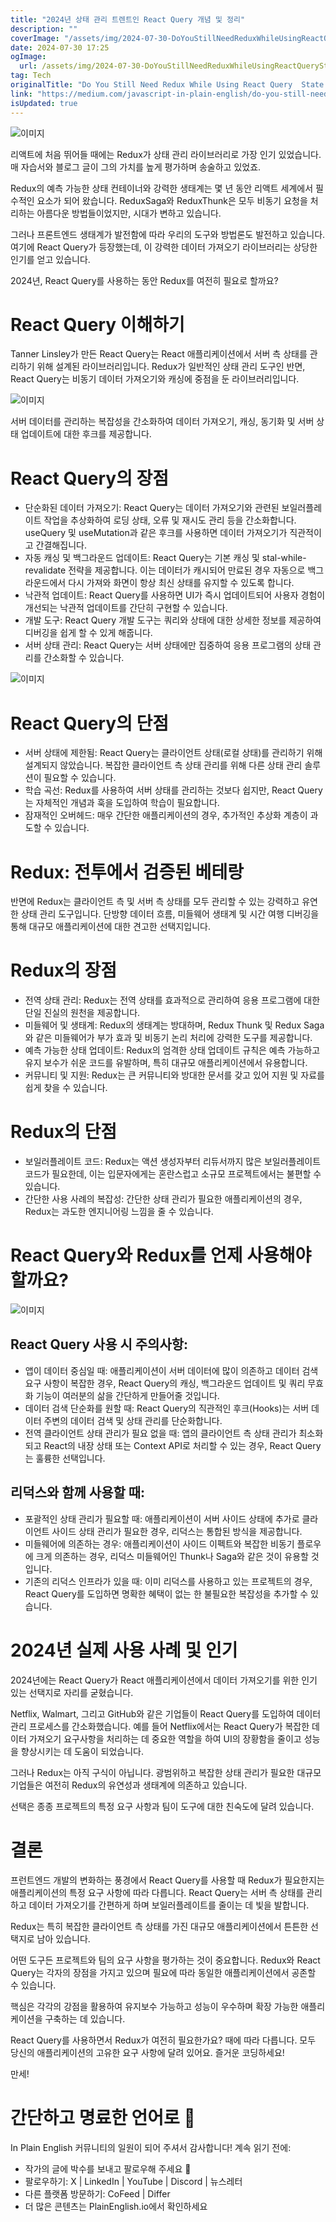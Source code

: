 ```yaml
---
title: "2024년 상태 관리 트렌트인 React Query 개념 및 정리"
description: ""
coverImage: "/assets/img/2024-07-30-DoYouStillNeedReduxWhileUsingReactQueryStateManagement2024_0.png"
date: 2024-07-30 17:25
ogImage:
  url: /assets/img/2024-07-30-DoYouStillNeedReduxWhileUsingReactQueryStateManagement2024_0.png
tag: Tech
originalTitle: "Do You Still Need Redux While Using React Query  State Management 2024"
link: "https://medium.com/javascript-in-plain-english/do-you-still-need-redux-while-using-react-query-state-management-2024-f4d0ce881946"
isUpdated: true
---
```


![이미지](/assets/img/2024-07-30-DoYouStillNeedReduxWhileUsingReactQueryStateManagement2024_0.png)

리액트에 처음 뛰어들 때에는 Redux가 상태 관리 라이브러리로 가장 인기 있었습니다. 매 자습서와 블로그 글이 그의 가치를 높게 평가하며 송술하고 있었죠.

Redux의 예측 가능한 상태 컨테이너와 강력한 생태계는 몇 년 동안 리액트 세계에서 필수적인 요소가 되어 왔습니다. ReduxSaga와 ReduxThunk은 모두 비동기 요청을 처리하는 아름다운 방법들이었지만, 시대가 변하고 있습니다.

그러나 프론트엔드 생태계가 발전함에 따라 우리의 도구와 방법론도 발전하고 있습니다. 여기에 React Query가 등장했는데, 이 강력한 데이터 가져오기 라이브러리는 상당한 인기를 얻고 있습니다.

<!-- cozy-coder - 수평 -->

<ins class="adsbygoogle"
     style="display:block"
     data-ad-client="ca-pub-4877378276818686"
     data-ad-slot="1107185301"
     data-ad-format="auto"
     data-full-width-responsive="true"></ins>

<script>
     (adsbygoogle = window.adsbygoogle || []).push({});
</script>

2024년, React Query를 사용하는 동안 Redux를 여전히 필요로 할까요?

# React Query 이해하기

Tanner Linsley가 만든 React Query는 React 애플리케이션에서 서버 측 상태를 관리하기 위해 설계된 라이브러리입니다. Redux가 일반적인 상태 관리 도구인 반면, React Query는 비동기 데이터 가져오기와 캐싱에 중점을 둔 라이브러리입니다.

![이미지](/assets/img/2024-07-30-DoYouStillNeedReduxWhileUsingReactQueryStateManagement2024_1.png)

<!-- cozy-coder - 수평 -->

<ins class="adsbygoogle"
     style="display:block"
     data-ad-client="ca-pub-4877378276818686"
     data-ad-slot="1107185301"
     data-ad-format="auto"
     data-full-width-responsive="true"></ins>

<script>
     (adsbygoogle = window.adsbygoogle || []).push({});
</script>

서버 데이터를 관리하는 복잡성을 간소화하여 데이터 가져오기, 캐싱, 동기화 및 서버 상태 업데이트에 대한 후크를 제공합니다.

# React Query의 장점

- 단순화된 데이터 가져오기: React Query는 데이터 가져오기와 관련된 보일러플레이트 작업을 추상화하여 로딩 상태, 오류 및 재시도 관리 등을 간소화합니다. useQuery 및 useMutation과 같은 후크를 사용하면 데이터 가져오기가 직관적이고 간결해집니다.
- 자동 캐싱 및 백그라운드 업데이트: React Query는 기본 캐싱 및 stal-while-revalidate 전략을 제공합니다. 이는 데이터가 캐시되어 만료된 경우 자동으로 백그라운드에서 다시 가져와 화면이 항상 최신 상태를 유지할 수 있도록 합니다.
- 낙관적 업데이트: React Query를 사용하면 UI가 즉시 업데이트되어 사용자 경험이 개선되는 낙관적 업데이트를 간단히 구현할 수 있습니다.
- 개발 도구: React Query 개발 도구는 쿼리와 상태에 대한 상세한 정보를 제공하여 디버깅을 쉽게 할 수 있게 해줍니다.
- 서버 상태 관리: React Query는 서버 상태에만 집중하여 응용 프로그램의 상태 관리를 간소화할 수 있습니다.

![이미지](/assets/img/2024-07-30-DoYouStillNeedReduxWhileUsingReactQueryStateManagement2024_2.png)

<!-- cozy-coder - 수평 -->

<ins class="adsbygoogle"
     style="display:block"
     data-ad-client="ca-pub-4877378276818686"
     data-ad-slot="1107185301"
     data-ad-format="auto"
     data-full-width-responsive="true"></ins>

<script>
     (adsbygoogle = window.adsbygoogle || []).push({});
</script>

# React Query의 단점

- 서버 상태에 제한됨: React Query는 클라이언트 상태(로컬 상태)를 관리하기 위해 설계되지 않았습니다. 복잡한 클라이언트 측 상태 관리를 위해 다른 상태 관리 솔루션이 필요할 수 있습니다.
- 학습 곡선: Redux를 사용하여 서버 상태를 관리하는 것보다 쉽지만, React Query는 자체적인 개념과 훅을 도입하여 학습이 필요합니다.
- 잠재적인 오버헤드: 매우 간단한 애플리케이션의 경우, 추가적인 추상화 계층이 과도할 수 있습니다.

# Redux: 전투에서 검증된 베테랑

반면에 Redux는 클라이언트 측 및 서버 측 상태를 모두 관리할 수 있는 강력하고 유연한 상태 관리 도구입니다. 단방향 데이터 흐름, 미들웨어 생태계 및 시간 여행 디버깅을 통해 대규모 애플리케이션에 대한 견고한 선택지입니다.

<!-- cozy-coder - 수평 -->

<ins class="adsbygoogle"
     style="display:block"
     data-ad-client="ca-pub-4877378276818686"
     data-ad-slot="1107185301"
     data-ad-format="auto"
     data-full-width-responsive="true"></ins>

<script>
     (adsbygoogle = window.adsbygoogle || []).push({});
</script>

# Redux의 장점

- 전역 상태 관리: Redux는 전역 상태를 효과적으로 관리하여 응용 프로그램에 대한 단일 진실의 원천을 제공합니다.
- 미들웨어 및 생태계: Redux의 생태계는 방대하며, Redux Thunk 및 Redux Saga와 같은 미들웨어가 부가 효과 및 비동기 논리 처리에 강력한 도구를 제공합니다.
- 예측 가능한 상태 업데이트: Redux의 엄격한 상태 업데이트 규칙은 예측 가능하고 유지 보수가 쉬운 코드를 유발하며, 특히 대규모 애플리케이션에서 유용합니다.
- 커뮤니티 및 지원: Redux는 큰 커뮤니티와 방대한 문서를 갖고 있어 지원 및 자료를 쉽게 찾을 수 있습니다.

# Redux의 단점

- 보일러플레이트 코드: Redux는 액션 생성자부터 리듀서까지 많은 보일러플레이트 코드가 필요한데, 이는 입문자에게는 혼란스럽고 소규모 프로젝트에서는 불편할 수 있습니다.
- 간단한 사용 사례의 복잡성: 간단한 상태 관리가 필요한 애플리케이션의 경우, Redux는 과도한 엔지니어링 느낌을 줄 수 있습니다.

<!-- cozy-coder - 수평 -->

<ins class="adsbygoogle"
     style="display:block"
     data-ad-client="ca-pub-4877378276818686"
     data-ad-slot="1107185301"
     data-ad-format="auto"
     data-full-width-responsive="true"></ins>

<script>
     (adsbygoogle = window.adsbygoogle || []).push({});
</script>

# React Query와 Redux를 언제 사용해야 할까요?

![이미지](/assets/img/2024-07-30-DoYouStillNeedReduxWhileUsingReactQueryStateManagement2024_3.png)

## React Query 사용 시 주의사항:

- 앱이 데이터 중심일 때: 애플리케이션이 서버 데이터에 많이 의존하고 데이터 검색 요구 사항이 복잡한 경우, React Query의 캐싱, 백그라운드 업데이트 및 쿼리 무효화 기능이 여러분의 삶을 간단하게 만들어줄 것입니다.
- 데이터 검색 단순화를 원할 때: React Query의 직관적인 후크(Hooks)는 서버 데이터 주변의 데이터 검색 및 상태 관리를 단순화합니다.
- 전역 클라이언트 상태 관리가 필요 없을 때: 앱의 클라이언트 측 상태 관리가 최소화되고 React의 내장 상태 또는 Context API로 처리할 수 있는 경우, React Query는 훌륭한 선택입니다.

<!-- cozy-coder - 수평 -->

<ins class="adsbygoogle"
     style="display:block"
     data-ad-client="ca-pub-4877378276818686"
     data-ad-slot="1107185301"
     data-ad-format="auto"
     data-full-width-responsive="true"></ins>

<script>
     (adsbygoogle = window.adsbygoogle || []).push({});
</script>

## 리덕스와 함께 사용할 때:

- 포괄적인 상태 관리가 필요할 때: 애플리케이션이 서버 사이드 상태에 추가로 클라이언트 사이드 상태 관리가 필요한 경우, 리덕스는 통합된 방식을 제공합니다.
- 미들웨어에 의존하는 경우: 애플리케이션이 사이드 이펙트와 복잡한 비동기 플로우에 크게 의존하는 경우, 리덕스 미들웨어인 Thunk나 Saga와 같은 것이 유용할 것입니다.
- 기존의 리덕스 인프라가 있을 때: 이미 리덕스를 사용하고 있는 프로젝트의 경우, React Query를 도입하면 명확한 혜택이 없는 한 불필요한 복잡성을 추가할 수 있습니다.

# 2024년 실제 사용 사례 및 인기

2024년에는 React Query가 React 애플리케이션에서 데이터 가져오기를 위한 인기 있는 선택지로 자리를 굳혔습니다.

<!-- cozy-coder - 수평 -->

<ins class="adsbygoogle"
     style="display:block"
     data-ad-client="ca-pub-4877378276818686"
     data-ad-slot="1107185301"
     data-ad-format="auto"
     data-full-width-responsive="true"></ins>

<script>
     (adsbygoogle = window.adsbygoogle || []).push({});
</script>

Netflix, Walmart, 그리고 GitHub와 같은 기업들이 React Query를 도입하여 데이터 관리 프로세스를 간소화했습니다. 예를 들어 Netflix에서는 React Query가 복잡한 데이터 가져오기 요구사항을 처리하는 데 중요한 역할을 하여 UI의 장황함을 줄이고 성능을 향상시키는 데 도움이 되었습니다.

그러나 Redux는 아직 구식이 아닙니다. 광범위하고 복잡한 상태 관리가 필요한 대규모 기업들은 여전히 Redux의 유연성과 생태계에 의존하고 있습니다.

선택은 종종 프로젝트의 특정 요구 사항과 팀이 도구에 대한 친숙도에 달려 있습니다.

# 결론

<!-- cozy-coder - 수평 -->

<ins class="adsbygoogle"
     style="display:block"
     data-ad-client="ca-pub-4877378276818686"
     data-ad-slot="1107185301"
     data-ad-format="auto"
     data-full-width-responsive="true"></ins>

<script>
     (adsbygoogle = window.adsbygoogle || []).push({});
</script>

프런트엔드 개발의 변화하는 풍경에서 React Query를 사용할 때 Redux가 필요한지는 애플리케이션의 특정 요구 사항에 따라 다릅니다. React Query는 서버 측 상태를 관리하고 데이터 가져오기를 간편하게 하며 보일러플레이트를 줄이는 데 빛을 발합니다.

Redux는 특히 복잡한 클라이언트 측 상태를 가진 대규모 애플리케이션에서 튼튼한 선택지로 남아 있습니다.

어떤 도구든 프로젝트와 팀의 요구 사항을 평가하는 것이 중요합니다. Redux와 React Query는 각자의 장점을 가지고 있으며 필요에 따라 동일한 애플리케이션에서 공존할 수 있습니다.

핵심은 각각의 강점을 활용하여 유지보수 가능하고 성능이 우수하며 확장 가능한 애플리케이션을 구축하는 데 있습니다.

<!-- cozy-coder - 수평 -->

<ins class="adsbygoogle"
     style="display:block"
     data-ad-client="ca-pub-4877378276818686"
     data-ad-slot="1107185301"
     data-ad-format="auto"
     data-full-width-responsive="true"></ins>

<script>
     (adsbygoogle = window.adsbygoogle || []).push({});
</script>

React Query를 사용하면서 Redux가 여전히 필요한가요? 때에 따라 다릅니다. 모두 당신의 애플리케이션의 고유한 요구 사항에 달려 있어요. 즐거운 코딩하세요!

만세!

# 간단하고 명료한 언어로 🚀

In Plain English 커뮤니티의 일원이 되어 주셔서 감사합니다! 계속 읽기 전에:

<!-- cozy-coder - 수평 -->

<ins class="adsbygoogle"
     style="display:block"
     data-ad-client="ca-pub-4877378276818686"
     data-ad-slot="1107185301"
     data-ad-format="auto"
     data-full-width-responsive="true"></ins>

<script>
     (adsbygoogle = window.adsbygoogle || []).push({});
</script>

- 작가의 글에 박수를 보내고 팔로우해 주세요 👏
- 팔로우하기: X | LinkedIn | YouTube | Discord | 뉴스레터
- 다른 플랫폼 방문하기: CoFeed | Differ
- 더 많은 콘텐츠는 PlainEnglish.io에서 확인하세요

